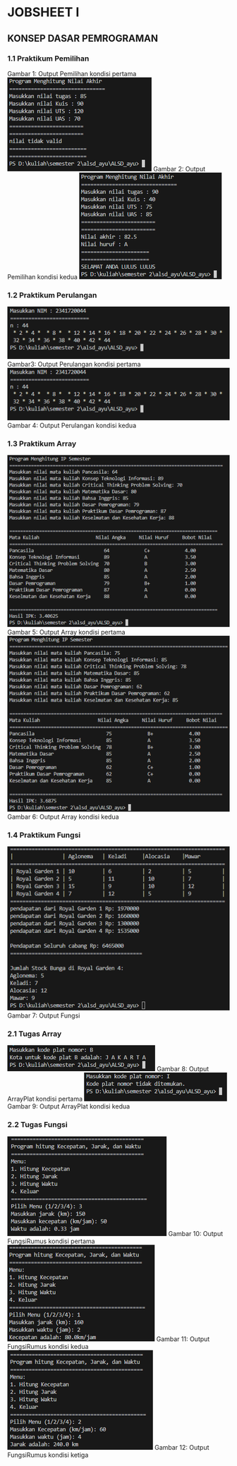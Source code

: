 # JOBSHEET I
## KONSEP DASAR PEMROGRAMAN

### 1.1 Praktikum Pemilihan

  Gambar 1: Output Pemilihan kondisi pertama
![alt text](<Screenshot 2024-02-18 214057.png>)
  Gambar 2: Output Pemilihan kondisi kedua
![alt text](<Screenshot 2024-02-18 214131.png>)
### 1.2 Praktikum Perulangan
![alt text](<Screenshot 2024-02-18 224628.png>)
  Gambar3: Output Perulangan kondisi pertama
![alt text](<Screenshot 2024-02-18 224628-1.png>)
  Gambar 4: Output Perulangan kondisi kedua

### 1.3 Praktikum Array
![alt text](<Screenshot 2024-02-18 225152.png>)
  Gambar 5: Output Array kondisi pertama
![alt text](<Screenshot 2024-02-18 222831.png>)
  Gambar 6: Output Array kondisi kedua
### 1.4 Praktikum Fungsi
![alt text](<Screenshot 2024-02-18 225805.png>)
  Gambar 7: Output Fungsi

### 2.1 Tugas Array
![alt text](<Screenshot 2024-02-18 230103.png>)
  Gambar 8: Output ArrayPlat kondisi pertama
![alt text](<Screenshot 2024-02-18 230120-1.png>)
  Gambar 9: Output ArrayPlat kondisi kedua

### 2.2 Tugas Fungsi
![alt text](<Screenshot 2024-02-18 213831-1.png>)
  Gambar 10: Output FungsiRumus kondisi pertama
![alt text](<Screenshot 2024-02-18 213855.png>)
  Gambar 11: Output FungsiRumus kondisi kedua
![alt text](<Screenshot 2024-02-18 213922.png>)
  Gambar 12: Output FungsiRumus kondisi ketiga
